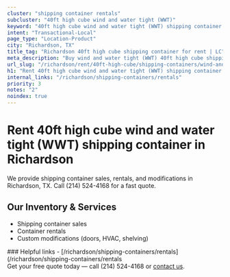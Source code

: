 ```yaml
---
cluster: "shipping container rentals"
subcluster: "40ft high cube wind and water tight (WWT)"
keyword: "40ft high cube wind and water tight (WWT) shipping container for rent Richardson, TX"
intent: "Transactional-Local"
page_type: "Location-Product"
city: "Richardson, TX"
title_tag: "Richardson 40ft high cube shipping container for rent | LC"
meta_description: "Buy wind and water tight (WWT) 40ft high cube shipping container rent with local delivery in Richardson, TX. LC Container — local Since 2003. Request a fast quote today."
url_slug: "/richardson/rent/40ft-high-cube/shipping-containers/wind-and-water-tight-wwt"
h1: "Rent 40ft high cube wind and water tight (WWT) shipping container in Richardson"
internal_links: "/richardson/shipping-containers/rentals"
priority: 3
notes: "2"
noindex: true
---
```


# Rent 40ft high cube wind and water tight (WWT) shipping container in Richardson

We provide shipping container sales, rentals, and modifications in Richardson, TX. Call (214) 524-4168 for a fast quote.

## Our Inventory & Services
- Shipping container sales
- Container rentals
- Custom modifications (doors, HVAC, shelving)

<div data-section="internal-links">
### Helpful links
- [/richardson/shipping-containers/rentals](/richardson/shipping-containers/rentals
</div>

<div data-section="cta">
Get your free quote today — call (214) 524-4168 or <a href="/contact">contact us</a>.
</div>

<script type="application/ld+json">{"@context":"https://schema.org","@type":"FAQPage","mainEntity":[{"@type":"Question","name":"How much does delivery cost in Richardson, TX?","acceptedAnswer":{"@type":"Answer","text":"Delivery costs vary by distance and container size. Most deliveries in Richardson, TX range from $150-$300. Call (214) 524-4168 for an exact quote based on your specific location."}},{"@type":"Question","name":"Do you offer financing or payment plans?","acceptedAnswer":{"@type":"Answer","text":"We accept major credit cards, checks, and can discuss commercial terms for bulk purchases. Call (214) 524-4168 to discuss options."}},{"@type":"Question","name":"Can you customize containers in Richardson, TX?","acceptedAnswer":{"@type":"Answer","text":"Yes — we perform modifications like doors, HVAC, insulation, and shelving. Request a custom quote at (214) 524-4168 or via our contact form."}}]}</script>
